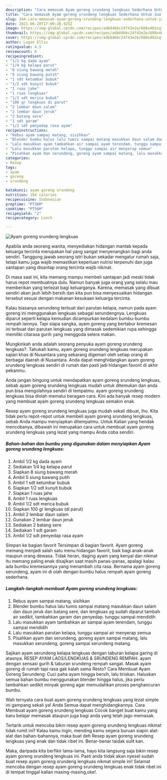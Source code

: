 ```yaml
---
description: "Cara memasak Ayam goreng srundeng lengkuas Sederhana Untuk Jualan"
title: "Cara memasak Ayam goreng srundeng lengkuas Sederhana Untuk Jualan"
slug: 344-cara-memasak-ayam-goreng-srundeng-lengkuas-sederhana-untuk-jualan
date: 2021-06-28T17:09:28.925Z
image: https://img-global.cpcdn.com/recipes/adb84bbc24f43e2e/680x482cq70/ayam-goreng-srundeng-lengkuas-foto-resep-utama.jpg
thumbnail: https://img-global.cpcdn.com/recipes/adb84bbc24f43e2e/680x482cq70/ayam-goreng-srundeng-lengkuas-foto-resep-utama.jpg
cover: https://img-global.cpcdn.com/recipes/adb84bbc24f43e2e/680x482cq70/ayam-goreng-srundeng-lengkuas-foto-resep-utama.jpg
author: Logan Ellis
ratingvalue: 4.5
reviewcount: 6
recipeingredient:
- "1/2 kg dada ayam"
- "1/4 kg kelapa parut"
- "8 siung bawang merah"
- "5 siung bawang putih"
- "1 sdt ketumbar bubuk"
- "1/2 sdt kunyit bubuk"
- "1 ruas jahe"
- "1 ruas lengkuas"
- "1/2 sdt merica bubuk"
- "100 gr lengkuas di parut"
- "2 lembar daun salam"
- "2 lembar daun jeruk"
- "2 batang sere"
- "1 sdt garam"
- "1/2 sdt penyedap rasa ayam"
recipeinstructions:
- "Rebus ayam sampai matang, sisihkan"
- "Blender bumbu halus lalu tumis sampai matang masukkan daun salam dan daun jeruk dan batang sere, dan lengkuas yg sudah diparut tambah air sedikit, tambahkan garam dan penyedap. tunggu sampai mendidih"
- "Lalu masukkan ayam tambahkan air sampai ayam terendam, tunggu sampai mendidih"
- "Lalu masukkan parutan kelapa, tunggu sampai air menyerap semua"
- "Pisahkan ayam dan serundeng, goreng ayam sampai matang, lalu masukkan serundeng, goreng sampai serundeng matang."
categories:
- Resep
tags:
- ayam
- goreng
- srundeng

katakunci: ayam goreng srundeng 
nutrition: 164 calories
recipecuisine: Indonesian
preptime: "PT36M"
cooktime: "PT56M"
recipeyield: "2"
recipecategory: Lunch

---
```



![Ayam goreng srundeng lengkuas](https://img-global.cpcdn.com/recipes/adb84bbc24f43e2e/680x482cq70/ayam-goreng-srundeng-lengkuas-foto-resep-utama.jpg)

Apabila anda seorang wanita, menyediakan hidangan mantab kepada keluarga tercinta merupakan hal yang sangat menyenangkan bagi anda sendiri. Tanggung jawab seorang istri bukan sekadar mengatur rumah saja, tetapi kamu juga wajib memastikan keperluan nutrisi terpenuhi dan juga santapan yang disantap orang tercinta wajib nikmat.

Di masa  saat ini, kita memang mampu membeli santapan jadi meski tidak harus repot membuatnya dulu. Namun banyak juga orang yang selalu mau memberikan yang terlezat bagi keluarganya. Karena, memasak yang dibuat sendiri akan jauh lebih bersih dan kita pun bisa menyesuaikan hidangan tersebut sesuai dengan makanan kesukaan keluarga tercinta. 

Kalau biasanya serundeng terbuat dari parutan kelapa, namun pada ayam goreng ini menggunakan lengkuas sebagai serundengnya. Lengkuas diparut seperti kelapa kemudian dicampurkan kedalam bumbu-bumbu rempah lainnya. Tapi siapa sangka, ayam goreng yang bertabur kremesan ini terbuat dari parutan lengkuas yang dimasak sedemikian rupa sehingga memiliki citarasa gurih yang menggoda selera makan.

Mungkinkah anda adalah seorang penyuka ayam goreng srundeng lengkuas?. Tahukah kamu, ayam goreng srundeng lengkuas merupakan sajian khas di Nusantara yang sekarang digemari oleh setiap orang di berbagai daerah di Nusantara. Anda dapat menghidangkan ayam goreng srundeng lengkuas sendiri di rumah dan pasti jadi hidangan favorit di akhir pekanmu.

Anda jangan bingung untuk mendapatkan ayam goreng srundeng lengkuas, sebab ayam goreng srundeng lengkuas mudah untuk ditemukan dan anda pun bisa mengolahnya sendiri di tempatmu. ayam goreng srundeng lengkuas bisa diolah memalui beragam cara. Kini ada banyak resep modern yang membuat ayam goreng srundeng lengkuas semakin enak.

Resep ayam goreng srundeng lengkuas juga mudah sekali dibuat, lho. Kita tidak perlu repot-repot untuk membeli ayam goreng srundeng lengkuas, sebab Anda mampu menyiapkan ditempatmu. Untuk Kalian yang hendak mencobanya, dibawah ini merupakan cara untuk membuat ayam goreng srundeng lengkuas yang lezat yang mampu Anda coba sendiri.

<!--inarticleads1-->

##### Bahan-bahan dan bumbu yang digunakan dalam menyiapkan Ayam goreng srundeng lengkuas:

1. Ambil 1/2 kg dada ayam
1. Sediakan 1/4 kg kelapa parut
1. Siapkan 8 siung bawang merah
1. Ambil 5 siung bawang putih
1. Ambil 1 sdt ketumbar bubuk
1. Siapkan 1/2 sdt kunyit bubuk
1. Siapkan 1 ruas jahe
1. Ambil 1 ruas lengkuas
1. Ambil 1/2 sdt merica bubuk
1. Siapkan 100 gr lengkuas (di parut)
1. Ambil 2 lembar daun salam
1. Gunakan 2 lembar daun jeruk
1. Sediakan 2 batang sere
1. Sediakan 1 sdt garam
1. Ambil 1/2 sdt penyedap rasa ayam


Simpan ke bagian favorit Tersimpan di bagian favorit. Ayam goreng memang menjadi salah satu menu hidangan favorit, baik bagi anak-anak maupun orang dewasa. Tidak heran, daging ayam yang kenyal dan nikmat itu memang paling enak disajikan saat masih panas-panas, apalagi kalau ada bumbu kremesannya yang menambah cita rasa. Bernama ayam goreng serundeng, ayam ini di olah dengan bumbu halus rempah ayam goreng sederhana. 

<!--inarticleads2-->

##### Langkah-langkah membuat Ayam goreng srundeng lengkuas:

1. Rebus ayam sampai matang, sisihkan
1. Blender bumbu halus lalu tumis sampai matang masukkan daun salam dan daun jeruk dan batang sere, dan lengkuas yg sudah diparut tambah air sedikit, tambahkan garam dan penyedap. tunggu sampai mendidih
1. Lalu masukkan ayam tambahkan air sampai ayam terendam, tunggu sampai mendidih
1. Lalu masukkan parutan kelapa, tunggu sampai air menyerap semua
1. Pisahkan ayam dan serundeng, goreng ayam sampai matang, lalu masukkan serundeng, goreng sampai serundeng matang.


Sajikan ayam serundeng kelapa lengkuas dengan taburan kelapa garing di atasnya. RESEP AYAM LAOS/LENGKUAS &amp; SRUNDENG REMPAH. ayam dengan sensasi gurih &amp; taburan srundeng rempah sangat. Masak ayam goreng di rumah tapi rasa gak kalah sama Resto? Cara Membuat Ayam Goreng Serundeng: Cuci paha ayam hingga bersih, lalu tiriskan. Haluskan semua bahan bumbu menggunakan blender hingga halus, jika perlu tambahkan sedikit minyak goreng agar memudahkan proses penghancuran bumbu. 

Wah ternyata cara buat ayam goreng srundeng lengkuas yang lezat simple ini gampang sekali ya! Anda Semua dapat menghidangkannya. Cara Membuat ayam goreng srundeng lengkuas Cocok banget buat kamu yang baru belajar memasak ataupun juga bagi anda yang telah jago memasak.

Tertarik untuk mencoba bikin resep ayam goreng srundeng lengkuas nikmat tidak rumit ini? Kalau kamu ingin, mending kamu segera buruan siapin alat-alat dan bahan-bahannya, maka buat deh Resep ayam goreng srundeng lengkuas yang enak dan tidak ribet ini. Benar-benar taidak sulit kan. 

Maka, daripada kita berfikir lama-lama, hayo kita langsung saja bikin resep ayam goreng srundeng lengkuas ini. Pasti anda tiidak akan nyesel sudah buat resep ayam goreng srundeng lengkuas nikmat simple ini! Selamat mencoba dengan resep ayam goreng srundeng lengkuas enak tidak ribet ini di tempat tinggal kalian masing-masing,oke!.

